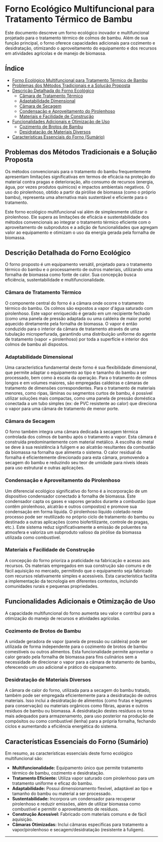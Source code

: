 # Forno Ecológico Multifuncional para Tratamento Térmico de Bambu

Este documento descreve um forno ecológico inovador e multifuncional projetado para o tratamento térmico de colmos de bambu. Além de sua função principal, o forno oferece capacidades adicionais para cozimento e desidratação, otimizando o aproveitamento do equipamento e dos recursos em atividades agrícolas e de manejo de biomassa.

## Índice

*   [Forno Ecológico Multifuncional para Tratamento Térmico de Bambu](#forno-ecológico-multifuncional-para-tratamento-térmico-de-bambu)
*   [Problemas dos Métodos Tradicionais e a Solução Proposta](#problemas-dos-métodos-tradicionais-e-a-solução-proposta)
*   [Descrição Detalhada do Forno Ecológico](#descrição-detalhada-do-forno-ecológico)
    *   [Câmara de Tratamento Térmico](#câmara-de-tratamento-térmico)
    *   [Adaptabilidade Dimensional](#adaptabilidade-dimensional)
    *   [Câmara de Secagem](#câmara-de-secagem)
    *   [Condensação e Aproveitamento do Pirolenhoso](#condensação-e-aproveitamento-do-pirolenhoso)
    *   [Materiais e Facilidade de Construção](#materiais-e-facilidade-de-construção)
*   [Funcionalidades Adicionais e Otimização de Uso](#funcionalidades-adicionais-e-otimização-de-uso)
    *   [Cozimento de Brotos de Bambu](#cozimento-de-brotos-de-bambu)
    *   [Desidratação de Materiais Diversos](#desidratação-de-materiais-diversos)
*   [Características Essenciais do Forno (Sumário)](#características-essenciais-do-forno-sumário)

## Problemas dos Métodos Tradicionais e a Solução Proposta

Os métodos convencionais para o tratamento do bambu frequentemente apresentam limitações significativas em termos de eficácia na proteção do material contra pragas e deterioração, alto consumo de recursos (energia, água, por vezes produtos químicos) e impactos ambientais negativos. O uso do pirolenhoso, obtido a partir da pirólise de biomassa (como o próprio bambu), representa uma alternativa mais sustentável e eficiente para o tratamento.

Este forno ecológico multifuncional vai além de simplesmente utilizar o pirolenhoso. Ele supera as limitações de eficácia e sustentabilidade dos métodos convencionais ao integrar o tratamento térmico eficiente com o aproveitamento de subprodutos e a adição de funcionalidades que agregam valor ao equipamento e otimizam o uso da energia gerada pela fornalha de biomassa.

## Descrição Detalhada do Forno Ecológico

O forno proposto é um equipamento versátil, projetado para o tratamento térmico do bambu e o processamento de outros materiais, utilizando uma fornalha de biomassa como fonte de calor. Sua concepção busca eficiência, sustentabilidade e multifuncionalidade.

### Câmara de Tratamento Térmico

O componente central do forno é a câmara onde ocorre o tratamento térmico do bambu. Os colmos são expostos a vapor d'água saturado com pirolenhoso. Este vapor enriquecido é gerado em um recipiente fechado (como uma panela de pressão adaptada ou uma caldeira de maior porte) aquecido diretamente pela fornalha de biomassa. O vapor é então conduzido para o interior da câmara de tratamento através de uma tubulação microperfurada, garantindo uma distribuição uniforme do agente de tratamento (vapor + pirolenhoso) por toda a superfície e interior dos colmos de bambu ali dispostos.

### Adaptabilidade Dimensional

Uma característica fundamental deste forno é sua flexibilidade dimensional, que permite adaptar o equipamento ao tipo e tamanho do bambu a ser processado, bem como à escala da operação. Para o tratamento de colmos longos e em volumes maiores, são empregadas caldeiras e câmaras de tratamento de dimensões correspondentes. Para o tratamento de materiais menores, como ripas, lâminas ou segmentos curtos de bambu, é possível utilizar soluções mais compactas, como uma panela de pressão doméstica conectada a um tubo simples (ex: de PVC resistente ao calor) que direciona o vapor para uma câmara de tratamento de menor porte.

### Câmara de Secagem

O forno também integra uma câmara dedicada à secagem térmica controlada dos colmos de bambu após o tratamento a vapor. Esta câmara é construída predominantemente com material metálico. A escolha do metal se deve à sua resistência à fuligem e ao alcatrão resultantes da combustão da biomassa na fornalha que alimenta o sistema. O calor residual da fornalha é eficientemente direcionado para esta câmara, promovendo a secagem do bambu e reduzindo seu teor de umidade para níveis ideais para uso estrutural e outras aplicações.

### Condensação e Aproveitamento do Pirolenhoso

Um diferencial ecológico significativo do forno é a incorporação de um dispositivo condensador conectado à fornalha de biomassa. Este condensador capta os gases e vapores gerados durante a combustão (que contêm pirolenhoso, alcatrão e outros compostos) e promove sua condensação em forma líquida. O pirolenhoso líquido coletado neste processo pode ser reutilizado no próprio ciclo de tratamento do bambu ou destinado a outras aplicações (como biofertilizante, controle de pragas, etc.). Este sistema reduz significativamente a emissão de poluentes na atmosfera e valoriza um subproduto valioso da pirólise da biomassa utilizada como combustível.

### Materiais e Facilidade de Construção

A concepção do forno prioriza a praticidade na fabricação e acesso aos recursos. Os materiais empregados em sua construção são comuns e de fácil aquisição no mercado, permitindo que o equipamento seja fabricado com recursos relativamente simples e acessíveis. Esta característica facilita a implementação da tecnologia em diferentes contextos, incluindo comunidades rurais e pequenas propriedades.

## Funcionalidades Adicionais e Otimização de Uso

A capacidade multifuncional do forno aumenta seu valor e contribui para a otimização do manejo de recursos e atividades agrícolas.

### Cozimento de Brotos de Bambu

A unidade geradora de vapor (panela de pressão ou caldeira) pode ser utilizada de forma independente para o cozimento de brotos de bambu comestíveis ou outros alimentos. Esta funcionalidade permite aproveitar o calor gerado pela fornalha de biomassa para fins culinários sem a necessidade de direcionar o vapor para a câmara de tratamento de bambu, oferecendo um uso adicional e prático do equipamento.

### Desidratação de Materiais Diversos

A câmara de calor do forno, utilizada para a secagem do bambu tratado, também pode ser empregada eficientemente para a desidratação de outros materiais. Isso inclui a desidratação de alimentos (como frutas e legumes para conservação) ou materiais orgânicos como fibras, aparas e outros resíduos de bambu ou biomassa. A desidratação destes resíduos os torna mais adequados para armazenamento, para uso posterior na produção de compósitos ou como combustível (lenha) para a própria fornalha, fechando ciclos e aumentando a eficiência energética do sistema.

## Características Essenciais do Forno (Sumário)

Em resumo, as características essenciais deste forno ecológico multifuncional são:

*   **Multifuncionalidade:** Equipamento único que permite tratamento térmico de bambu, cozimento e desidratação.
*   **Tratamento Eficiente:** Utiliza vapor saturado com pirolenhoso para um tratamento uniforme e eficaz do bambu.
*   **Adaptabilidade:** Possui dimensionamento flexível, adaptável ao tipo e tamanho do bambu ou material a ser processado.
*   **Sustentabilidade:** Incorpora um condensador para recuperar pirolenhoso e reduzir emissões, além de utilizar biomassa como combustível e permitir o aproveitamento de resíduos.
*   **Construção Acessível:** Fabricado com materiais comuns e de fácil aquisição.
*   **Câmaras Otimizadas:** Inclui câmaras específicas para tratamento a vapor/pirolenhoso e secagem/desidratação (resistente à fuligem).

---